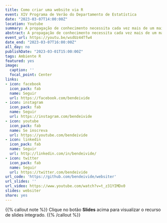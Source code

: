 ```yaml
---
title: Como criar uma website via R
event: XIV Programa de Verão do Departamento de Estatística
date: "2023-03-07T14:00:00Z"
location: Youtube
summary: A propagação de conhecimento necessita cada vez mais de um maior alcance, seja apresentando os nossos materiais didáticos, vídeo aulas ou a publicidade de nossas pesquisas. Pensando nisso, nada melhor do que criar uma página pessoal e/ou profissional para alimentar todo esse material, para divulgação. Isso indiretamente é uma publicidade de nosso perfil profissional. Para a criação dessa página web, propomos apenas o conhecimento no ambiente R, sem necessidade de conhecimento de outra linguagem. Juntamente com a IDE RStudio, deixaremos tudo mais intuitivo e fácil de ser criado.
abstract: A propagação de conhecimento necessita cada vez mais de um maior alcance, seja apresentando os nossos materiais didáticos, vídeo aulas ou a publicidade de nossas pesquisas. Pensando nisso, nada melhor do que criar uma página pessoal e/ou profissional para alimentar todo esse material, para divulgação. Isso indiretamente é uma publicidade de nosso perfil profissional. Para a criação dessa página web, propomos apenas o conhecimento no ambiente R, sem necessidade de conhecimento de outra linguagem. Juntamente com a IDE RStudio, deixaremos tudo mais intuitivo e fácil de ser criado.
event_url: https://youtu.be/wsdUz44Tfw4
date_end: "2023-03-07T16:00:00Z"
all_day: no
publishDate: "2023-03-01T15:00:00Z"
tags: Ambiente R
featured: yes
image:
  caption: ''
  focal_point: Center
links:
- icon: facebook
  icon_pack: fab
  name: Seguir
  url: https://facebook.com/bendeivide
- icon: instagram
  icon_pack: fab
  name: Seguir
  url: https://instagram.com/bendeivide
- icon: youtube
  icon_pack: fab
  name: Se inscreva
  url: https://youtube.com/bendeivide
- icon: linkedin
  icon_pack: fab
  name: Seguir
  url: http://linkedin.com/in/bendeivide/
- icon: twitter
  icon_pack: fab
  name: Seguir
  url: https://twitter.com/bendeivide
url_code: 'https://github.com/bendeivide/websiter'
url_slides: ''
url_video: https://www.youtube.com/watch?v=t_z31YIMDx0
slides: websiter
share: yes
---
```


{{% callout note %}}
Clique no botão **Slides** acima para visualizar o recurso de slides integrado.
{{% /callout %}}


